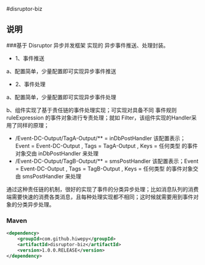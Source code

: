 #disruptor-biz

## 说明

###基于 Disruptor 异步并发框架 实现的 异步事件推送、处理封装。

  - 1、事件推送

   a、配置简单，少量配置即可实现异步事件推送

  -  2、事件处理

   a、配置简单，少量配置即可实现异步事件处理

   b、组件实现了基于责任链的事件处理实现；可实现对具备不同 事件规则 ruleExpression  的事件对象进行专责处理；就如 Filter，该组件实现的Handler采用了同样的原理；


- /Event-DC-Output/TagA-Output/** = inDbPostHandler  该配置表示；Event = Event-DC-Output , Tags = TagA-Output , Keys = 任何类型 的事件对象交由 inDbPostHandler  来处理
- /Event-DC-Output/TagB-Output/** = smsPostHandler  该配置表示；Event = Event-DC-Output , Tags = TagB-Output , Keys = 任何类型 的事件对象交由 smsPostHandler 来处理

 通过这种责任链的机制，很好的实现了事件的分类异步处理；比如消息队列的消费端需要快速的消费各类消息，且每种处理实现都不相同；这时候就需要用到事件对象的分类异步处理。
 
 
### Maven

``` xml
<dependency>
	<groupId>com.github.hiwepy</groupId>
	<artifactId>disruptor-biz</artifactId>
	<version>1.0.0.RELEASE</version>
</dependency>
```